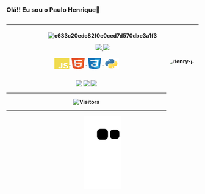 ### Olá!! Eu sou o Paulo Henrique👋

##
<hr>
<h4 align="center">

![c633c20ede82f0e0ced7d570dbe3a1f3](https://user-images.githubusercontent.com/70382532/138322189-2db8df52-9dcb-40a0-88a8-c365466bd33d.gif) 
<div align="center">
  <a href="https://github.com/henrifdez">
  <img height="180em" src="https://github-readme-stats.vercel.app/api?username=Henrifdez&show_icons=true&theme=dracula&include_all_commits=true&count_private=true"/>
  <img height="180em" src="https://github-readme-stats.vercel.app/api/top-langs/?username=henrifdez&layout=compact&langs_count=7&theme=dracula"/>
</div>
  
 <div style="display: inline_block"><br>
  <img align="center" alt="Rafa-Js" height="30" width="40" src="https://raw.githubusercontent.com/devicons/devicon/master/icons/javascript/javascript-plain.svg">
  <img align="center" alt="Rafa-HTML" height="30" width="40" src="https://raw.githubusercontent.com/devicons/devicon/master/icons/html5/html5-original.svg">
  <img align="center" alt="Rafa-CSS" height="30" width="40" src="https://raw.githubusercontent.com/devicons/devicon/master/icons/css3/css3-original.svg">
  <img align="center" alt="Rafa-Python" height="30" width="40" src="https://raw.githubusercontent.com/devicons/devicon/master/icons/python/python-original.svg">
  <img align="right" alt="Henry-pic" height="150" style="border-radius:50px; "src=https://c.tenor.com/DBqjevyA2o4AAAAd/bongo-cat-codes.gif" >

</div>
  
##
  
<div> 
  <a href="https://instagram.com/henryf.dez" target="_blank"><img src="https://img.shields.io/badge/-Instagram-%23E4405F?style=for-the-badge&logo=instagram&logoColor=white" target="_blank"></a> 
  <a href = "mailto:paulo.fernandes3032@gmail.com"><img src="https://img.shields.io/badge/-Gmail-%23333?style=for-the-badge&logo=gmail&logoColor=white" target="_blank"></a>
<!--  <a href="https://www.linkedin.com/in/rafaella-ballerini-45875016a" target="_blank"><img src="https://img.shields.io/badge/-LinkedIn-%230077B5?style=for-the-badge&logo=linkedin&logoColor=white" target="_blank"></a> -->
<a href="https://facebook.com/henrryf.dez" target="_blank"><img src="https://img.shields.io/badge/-Facebook-%230077B5?style=for-the-badge&logo=facebook&logoColor=white" target="_blank"></a>
 
<hr>

 ![Visitors](https://visitor-badge.glitch.me/badge?page_id=henrifdez&left_color=purple&right_color=red)

 
 <hr>

  ![Snake animation](https://github.com/rafaballerini/rafaballerini/blob/output/github-contribution-grid-snake.svg)
 
</div>

